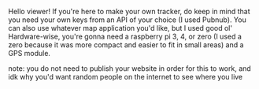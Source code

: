 Hello viewer!
If you're here to make your own tracker, do keep in mind that you need your own keys from an API of your choice (I used Pubnub).
You can also use whatever map application you'd like, but I used good ol' 
Hardware-wise, you're gonna need a raspberry pi 3, 4, or zero (I used a zero because it was more compact and easier to fit in small areas) and a GPS module.

note: you do not need to publish your website in order for this to work, and idk why you'd want random people on the internet to see where you live
